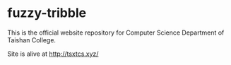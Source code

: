 fuzzy-tribble
=============

This is the official website repository for Computer Science Department of Taishan College.

Site is alive at http://tsxtcs.xyz/
